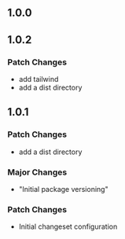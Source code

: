 ## 1.0.0

## 1.0.2

### Patch Changes

- add tailwind
- add a dist directory

## 1.0.1

### Patch Changes

- add a dist directory

### Major Changes

- "Initial package versioning"

### Patch Changes

- Initial changeset configuration
